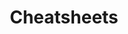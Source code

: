 ---
sitemap: false
title: Cheatsheets
layout: collection
permalink: /cheatsheets/
collection: cheatsheets
entries_layout: grid
classes: wide
---